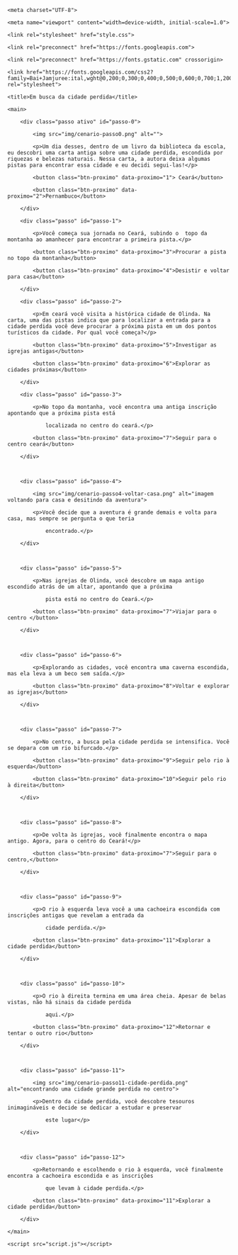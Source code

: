 <!DOCTYPE html>

<html lang="pt-BR">

<head>

    <meta charset="UTF-8">

    <meta name="viewport" content="width=device-width, initial-scale=1.0">

    <link rel="stylesheet" href="style.css">

    <link rel="preconnect" href="https://fonts.googleapis.com">

    <link rel="preconnect" href="https://fonts.gstatic.com" crossorigin>

    <link href="https://fonts.googleapis.com/css2?family=Bai+Jamjuree:ital,wght@0,200;0,300;0,400;0,500;0,600;0,700;1,200;1,300;1,400;1,500;1,600;1,700&display=swap" rel="stylesheet">

    <title>Em busca da cidade perdida</title>

</head>

<body>

    <main>

        <div class="passo ativo" id="passo-0">

            <img src="img/cenario-passo0.png" alt="">

            <p>Um dia desses, dentro de um livro da biblioteca da escola, eu descobri uma carta antiga sobre uma cidade perdida, escondida por riquezas e belezas naturais. Nessa carta, a autora deixa algumas pistas para encontrar essa cidade e eu decidi segui-las!</p>

            <button class="btn-proximo" data-proximo="1"> Ceará</button>

            <button class="btn-proximo" data-proximo="2">Pernambuco</button>

        </div>

        <div class="passo" id="passo-1">

            <p>Você começa sua jornada no Ceará, subindo o  topo da montanha ao amanhecer para encontrar a primeira pista.</p>

            <button class="btn-proximo" data-proximo="3">Procurar a pista no topo da montanha</button>

            <button class="btn-proximo" data-proximo="4">Desistir e voltar para casa</button>

        </div>

        <div class="passo" id="passo-2">

            <p>Em ceará você visita a histórica cidade de Olinda. Na carta, uma das pistas indica que para localizar a entrada para a cidade perdida você deve procurar a próxima pista em um dos pontos turísticos da cidade. Por qual você começa?</p>

            <button class="btn-proximo" data-proximo="5">Investigar as igrejas antigas</button>

            <button class="btn-proximo" data-proximo="6">Explorar as cidades próximas</button>

        </div>

        <div class="passo" id="passo-3">

            <p>No topo da montanha, você encontra uma antiga inscrição apontando que a próxima pista está

                localizada no centro do ceará.</p>

            <button class="btn-proximo" data-proximo="7">Seguir para o centro ceará</button>

        </div>



        <div class="passo" id="passo-4">

            <img src="img/cenario-passo4-voltar-casa.png" alt="imagem voltando para casa e desitindo da aventura">

            <p>Você decide que a aventura é grande demais e volta para casa, mas sempre se pergunta o que teria

                encontrado.</p>

        </div>



        <div class="passo" id="passo-5">

            <p>Nas igrejas de Olinda, você descobre um mapa antigo escondido atrás de um altar, apontando que a próxima

                pista está no centro do Ceará.</p>

            <button class="btn-proximo" data-proximo="7">Viajar para o centro </button>

        </div>



        <div class="passo" id="passo-6">

            <p>Explorando as cidades, você encontra uma caverna escondida, mas ela leva a um beco sem saída.</p>

            <button class="btn-proximo" data-proximo="8">Voltar e explorar as igrejas</button>

        </div>



        <div class="passo" id="passo-7">

            <p>No centro, a busca pela cidade perdida se intensifica. Você se depara com um rio bifurcado.</p>

            <button class="btn-proximo" data-proximo="9">Seguir pelo rio à esquerda</button>

            <button class="btn-proximo" data-proximo="10">Seguir pelo rio à direita</button>

        </div>



        <div class="passo" id="passo-8">

            <p>De volta às igrejas, você finalmente encontra o mapa antigo. Agora, para o centro do Ceará!</p>

            <button class="btn-proximo" data-proximo="7">Seguir para o centro,</button>

        </div>



        <div class="passo" id="passo-9">

            <p>O rio à esquerda leva você a uma cachoeira escondida com inscrições antigas que revelam a entrada da

                cidade perdida.</p>

            <button class="btn-proximo" data-proximo="11">Explorar a cidade perdida</button>

        </div>



        <div class="passo" id="passo-10">

            <p>O rio à direita termina em uma área cheia. Apesar de belas vistas, não há sinais da cidade perdida

                aqui.</p>

            <button class="btn-proximo" data-proximo="12">Retornar e tentar o outro rio</button>

        </div>



        <div class="passo" id="passo-11">

            <img src="img/cenario-passo11-cidade-perdida.png" alt="encontrando uma cidade grande perdida no centro">

            <p>Dentro da cidade perdida, você descobre tesouros inimagináveis e decide se dedicar a estudar e preservar

                este lugar</p>

        </div>



        <div class="passo" id="passo-12">

            <p>Retornando e escolhendo o rio à esquerda, você finalmente encontra a cachoeira escondida e as inscrições

                que levam à cidade perdida.</p>

            <button class="btn-proximo" data-proximo="11">Explorar a cidade perdida</button>

        </div>

    </main>

    <script src="script.js"></script>

</body>

</html>

<!---
Rosa010209/Rosa010209 is a ✨ special ✨ repository because its `README.md` (this file) appears on your GitHub profile.
You can click the Preview link to take a look at your changes.
--->

